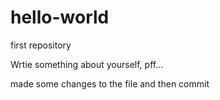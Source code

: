 # hello-world
first repository


Wrtie something about yourself, pff... 

made some changes to the file
and then commit
